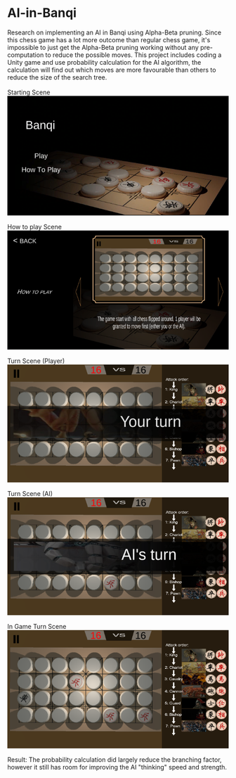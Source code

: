 # AI-in-Banqi
Research on implementing an AI in Banqi using Alpha-Beta pruning. Since this chess game has a lot more outcome than regular chess game, it's impossible to just get the Alpha-Beta pruning working without any pre-computation to reduce the possible moves. This project includes coding a Unity game and use probability calculation for the AI algorithm, the calculation will find out which moves are more favourable than others to reduce the size of the search tree.
<br>
<br>
Starting Scene <br>
![sth](/images/1.PNG)<br>

How to play Scene <br>
![sth](/images/2.PNG)<br>

Turn Scene (Player) <br>
![sth](/images/3.PNG)<br>

Turn Scene (AI) <br>
![sth](/images/4.PNG)<br>

In Game Turn Scene <br>
![sth](/images/5.PNG)<br>

Result:
The probability calculation did largely reduce the branching factor, however it still has room for improving the AI "thinking" speed and strength.
